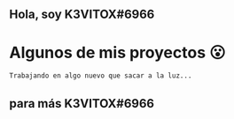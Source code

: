 ## Hola, soy K3VITOX#6966


# Algunos de mis proyectos 😮
```sh
Trabajando en algo nuevo que sacar a la luz...
```

## para más K3VITOX#6966

